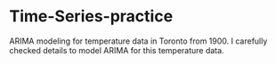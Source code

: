 # Time-Series-practice
ARIMA modeling for temperature data in Toronto from 1900. I carefully checked details to model ARIMA for this temperature data.
